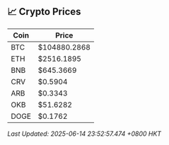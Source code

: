 ## 📈 Crypto Prices

| Coin | Price |
| ---- | ----- |
| BTC | $104880.2868 |
| ETH | $2516.1895 |
| BNB | $645.3669 |
| CRV | $0.5904 |
| ARB | $0.3343 |
| OKB | $51.6282 |
| DOGE | $0.1762 |

_Last Updated: 2025-06-14 23:52:57.474 +0800 HKT_